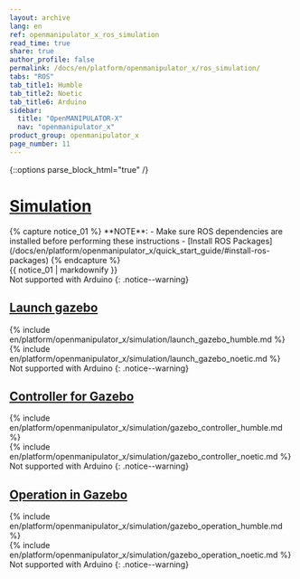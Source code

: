 ```yaml
---
layout: archive
lang: en
ref: openmanipulator_x_ros_simulation
read_time: true
share: true
author_profile: false
permalink: /docs/en/platform/openmanipulator_x/ros_simulation/
tabs: "ROS"
tab_title1: Humble
tab_title2: Noetic
tab_title6: Arduino
sidebar:
  title: "OpenMANIPULATOR-X"
  nav: "openmanipulator_x"
product_group: openmanipulator_x
page_number: 11
---
```


<style>body {counter-reset: h1 6 !important;}</style>

{::options parse_block_html="true" /}

# [Simulation](#simulation)

<section data-id="{{ page.tab_title2 }}" class="tab_contents">
{% capture notice_01 %}
**NOTE**:
- Make sure ROS dependencies are installed before performing these instructions
- [Install ROS Packages](/docs/en/platform/openmanipulator_x/quick_start_guide/#install-ros-packages)
{% endcapture %}
<div class="notice--info">{{ notice_01 | markdownify }}</div>
</section>

<section data-id="{{ page.tab_title6 }}" class="tab_contents">
Not supported with Arduino
{: .notice--warning}
</section>

## [Launch gazebo](#launch-gazebo)

<section data-id="{{ page.tab_title1 }}" class="tab_contents">
{% include en/platform/openmanipulator_x/simulation/launch_gazebo_humble.md %}
</section>

<section data-id="{{ page.tab_title2 }}" class="tab_contents">
{% include en/platform/openmanipulator_x/simulation/launch_gazebo_noetic.md %}
</section>

<section data-id="{{ page.tab_title6 }}" class="tab_contents">
Not supported with Arduino
{: .notice--warning}
</section>

## [Controller for Gazebo](#controller-for-gazebo)

<section data-id="{{ page.tab_title1 }}" class="tab_contents">
{% include en/platform/openmanipulator_x/simulation/gazebo_controller_humble.md %}
</section>

<section data-id="{{ page.tab_title2 }}" class="tab_contents">
{% include en/platform/openmanipulator_x/simulation/gazebo_controller_noetic.md %}
</section>

<section data-id="{{ page.tab_title6 }}" class="tab_contents">
Not supported with Arduino
{: .notice--warning}
</section>

## [Operation in Gazebo](#operation-in-gazebo)

<section data-id="{{ page.tab_title1 }}" class="tab_contents">
{% include en/platform/openmanipulator_x/simulation/gazebo_operation_humble.md %}
</section>

<section data-id="{{ page.tab_title2 }}" class="tab_contents">
{% include en/platform/openmanipulator_x/simulation/gazebo_operation_noetic.md %}
</section>

<section data-id="{{ page.tab_title6 }}" class="tab_contents">
Not supported with Arduino
{: .notice--warning}
</section>
